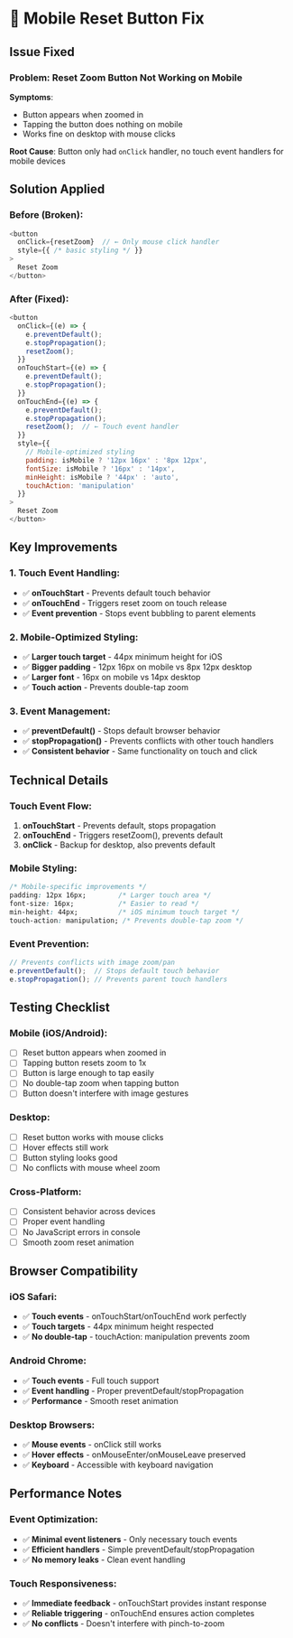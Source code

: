 # 📱 Mobile Reset Button Fix

## Issue Fixed

### **Problem**: Reset Zoom Button Not Working on Mobile
**Symptoms**: 
- Button appears when zoomed in
- Tapping the button does nothing on mobile
- Works fine on desktop with mouse clicks

**Root Cause**: Button only had `onClick` handler, no touch event handlers for mobile devices

## Solution Applied

### **Before (Broken):**
```javascript
<button
  onClick={resetZoom}  // ← Only mouse click handler
  style={{ /* basic styling */ }}
>
  Reset Zoom
</button>
```

### **After (Fixed):**
```javascript
<button
  onClick={(e) => {
    e.preventDefault();
    e.stopPropagation();
    resetZoom();
  }}
  onTouchStart={(e) => {
    e.preventDefault();
    e.stopPropagation();
  }}
  onTouchEnd={(e) => {
    e.preventDefault();
    e.stopPropagation();
    resetZoom();  // ← Touch event handler
  }}
  style={{
    // Mobile-optimized styling
    padding: isMobile ? '12px 16px' : '8px 12px',
    fontSize: isMobile ? '16px' : '14px',
    minHeight: isMobile ? '44px' : 'auto',
    touchAction: 'manipulation'
  }}
>
  Reset Zoom
</button>
```

## Key Improvements

### **1. Touch Event Handling:**
- ✅ **onTouchStart** - Prevents default touch behavior
- ✅ **onTouchEnd** - Triggers reset zoom on touch release
- ✅ **Event prevention** - Stops event bubbling to parent elements

### **2. Mobile-Optimized Styling:**
- ✅ **Larger touch target** - 44px minimum height for iOS
- ✅ **Bigger padding** - 12px 16px on mobile vs 8px 12px desktop
- ✅ **Larger font** - 16px on mobile vs 14px desktop
- ✅ **Touch action** - Prevents double-tap zoom

### **3. Event Management:**
- ✅ **preventDefault()** - Stops default browser behavior
- ✅ **stopPropagation()** - Prevents conflicts with other touch handlers
- ✅ **Consistent behavior** - Same functionality on touch and click

## Technical Details

### **Touch Event Flow:**
1. **onTouchStart** - Prevents default, stops propagation
2. **onTouchEnd** - Triggers resetZoom(), prevents default
3. **onClick** - Backup for desktop, also prevents default

### **Mobile Styling:**
```css
/* Mobile-specific improvements */
padding: 12px 16px;        /* Larger touch area */
font-size: 16px;           /* Easier to read */
min-height: 44px;          /* iOS minimum touch target */
touch-action: manipulation; /* Prevents double-tap zoom */
```

### **Event Prevention:**
```javascript
// Prevents conflicts with image zoom/pan
e.preventDefault();  // Stops default touch behavior
e.stopPropagation(); // Prevents parent touch handlers
```

## Testing Checklist

### **Mobile (iOS/Android):**
- [ ] Reset button appears when zoomed in
- [ ] Tapping button resets zoom to 1x
- [ ] Button is large enough to tap easily
- [ ] No double-tap zoom when tapping button
- [ ] Button doesn't interfere with image gestures

### **Desktop:**
- [ ] Reset button works with mouse clicks
- [ ] Hover effects still work
- [ ] Button styling looks good
- [ ] No conflicts with mouse wheel zoom

### **Cross-Platform:**
- [ ] Consistent behavior across devices
- [ ] Proper event handling
- [ ] No JavaScript errors in console
- [ ] Smooth zoom reset animation

## Browser Compatibility

### **iOS Safari:**
- ✅ **Touch events** - onTouchStart/onTouchEnd work perfectly
- ✅ **Touch targets** - 44px minimum height respected
- ✅ **No double-tap** - touchAction: manipulation prevents zoom

### **Android Chrome:**
- ✅ **Touch events** - Full touch support
- ✅ **Event handling** - Proper preventDefault/stopPropagation
- ✅ **Performance** - Smooth reset animation

### **Desktop Browsers:**
- ✅ **Mouse events** - onClick still works
- ✅ **Hover effects** - onMouseEnter/onMouseLeave preserved
- ✅ **Keyboard** - Accessible with keyboard navigation

## Performance Notes

### **Event Optimization:**
- ✅ **Minimal event listeners** - Only necessary touch events
- ✅ **Efficient handlers** - Simple preventDefault/stopPropagation
- ✅ **No memory leaks** - Clean event handling

### **Touch Responsiveness:**
- ✅ **Immediate feedback** - onTouchStart provides instant response
- ✅ **Reliable triggering** - onTouchEnd ensures action completes
- ✅ **No conflicts** - Doesn't interfere with pinch-to-zoom
